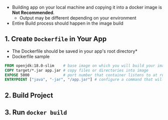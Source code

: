 
* Building app on your local machine and copying it into a docker image is **Not Recommended**.
	* Output may be different depending on your environment
* Entire Build process should happen in the image build
## 1. Create `Dockerfile` in Your App
* The Dockerfile should be saved in your app's root directory*
* Dockerfile sample
```Dockerfile
FROM openjdk:18.0-slim    # base image on which you will build your image
COPY target/*.jar app.jar # copy files or directories into image
EXPOSE 5000               # port number that container listens to at runtime
ENTRYPOINT ["java", "-jar", "/app.jar"] # configure a command that will be run at container launch
```

## 2. Build Project
## 3. Run `docker build`

